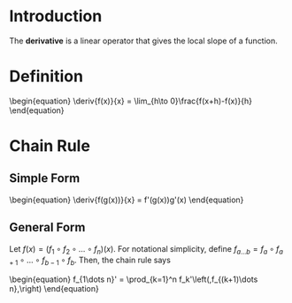 # Introduction

The **derivative** is a linear operator that gives the local slope of a function.

# Definition


\begin{equation}
\deriv{f(x)}{x} = \lim_{h\to 0}\frac{f(x+h)-f(x)}{h}
\end{equation}


# Chain Rule

## Simple Form

\begin{equation}
\deriv{f(g(x))}{x} = f'(g(x))g'(x)
\end{equation}

## General Form
Let $f(x)=(f_1 \circ f_2 \circ \dots \circ f_n)(x)$. For notational simplicity, define $f_{a\dots b}=f_a \circ f_{a+1}\circ \dots \circ f_{b-1} \circ f_b$. Then, the chain rule says

\begin{equation}
f_{1\dots n}' = \prod_{k=1}^n f_k'\left(\,f_{(k+1)\dots n}\,\right)
\end{equation}
